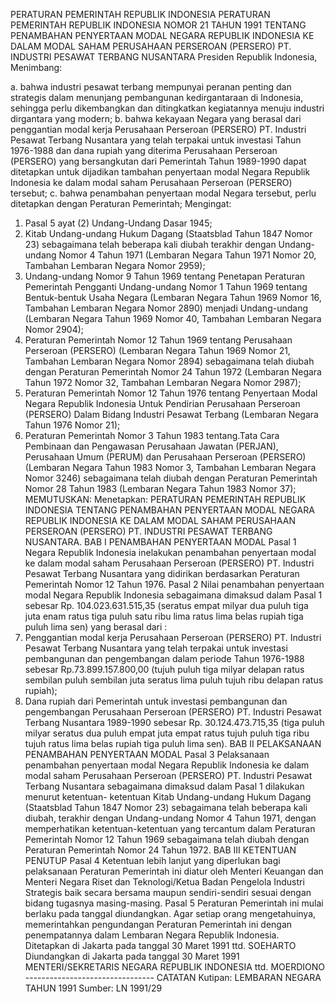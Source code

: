  PERATURAN PEMERINTAH REPUBLIK INDONESIA PERATURAN PEMERINTAH REPUBLIK INDONESIA NOMOR 21 TAHUN 1991 TENTANG PENAMBAHAN PENYERTAAN MODAL NEGARA REPUBLIK INDONESIA KE DALAM MODAL SAHAM PERUSAHAAN PERSEROAN (PERSERO) PT. INDUSTRI PESAWAT TERBANG NUSANTARA Presiden Republik Indonesia,
Menimbang:

a. bahwa industri pesawat terbang mempunyai peranan penting dan strategis dalam menunjang pembangunan kedirgantaraan di Indonesia, sehingga perlu dikembangkan dan ditingkatkan kegiatannya menuju industri dirgantara yang modern;
b. bahwa kekayaan Negara yang berasal dari penggantian modal kerja Perusahaan Perseroan (PERSERO) PT. Industri Pesawat Terbang Nusantara yang telah terpakai untuk investasi Tahun 1976-1988 dan dana rupiah yang diterima Perusahaan Perseroan (PERSERO) yang bersangkutan dari Pemerintah Tahun 1989-1990 dapat ditetapkan untuk dijadikan tambahan penyertaan modal Negara Republik Indonesia ke dalam modal saham Perusahaan Perseroan (PERSERO) tersebut;
c. bahwa penambahan penyertaan modal Negara tersebut, perlu ditetapkan dengan Peraturan Pemerintah;
Mengingat:

1. Pasal 5 ayat (2) Undang-Undang Dasar 1945;
2. Kitab Undang-undang Hukum Dagang (Staatsblad Tahun 1847 Nomor 23) sebagaimana telah beberapa kali diubah terakhir dengan Undang-undang Nomor 4 Tahun 1971 (Lembaran Negara Tahun 1971 Nomor 20, Tambahan Lembaran Negara Nomor 2959);
3. Undang-undang Nomor 9 Tahun 1969 tentang Penetapan Peraturan Pemerintah Pengganti Undang-undang Nomor 1 Tahun 1969 tentang Bentuk-bentuk Usaha Negara (Lembaran Negara Tahun 1969 Nomor 16, Tambahan Lembaran Negara Nomor 2890) menjadi Undang-undang (Lembaran Negara Tahun 1969 Nomor 40, Tambahan Lembaran Negara Nomor 2904);
4. Peraturan Pemerintah Nomor 12 Tahun 1969 tentang Perusahaan Perseroan (PERSERO) (Lembaran Negara Tahun 1969 Nomor 21, Tambahan Lembaran Negara Nomor 2894) sebagaimana telah diubah dengan Peraturan Pemerintah Nomor 24 Tahun 1972 (Lembaran Negara Tahun 1972 Nomor 32, Tambahan Lembaran Negara Nomor 2987);
5. Peraturan Pemerintah Nomor 12 Tahun 1976 tentang Penyertaan Modal Negara Republik Indonesia Untuk Pendirian Perusahaan Perseroan (PERSERO) Dalam Bidang Industri Pesawat Terbang (Lembaran Negara Tahun 1976 Nomor 21);
6. Peraturan Pemerintah Nomor 3 Tahun 1983 tentang.Tata Cara Pembinaan dan Pengawasan Perusahaan Jawatan (PERJAN), Perusahaan Umum (PERUM) dan Perusahaan Perseroan (PERSERO) (Lembaran Negara Tahun 1983 Nomor 3, Tambahan Lembaran Negara Nomor 3246) sebagaimana telah diubah dengan Peraturan Pemerintah Nomor 28 Tahun 1983 (Lembaran Negara Tahun 1983 Nomor 37);
MEMUTUSKAN:
 Menetapkan: PERATURAN PEMERINTAH REPUBLIK INDONESIA TENTANG PENAMBAHAN PENYERTAAN MODAL NEGARA REPUBLIK INDONESIA KE DALAM MODAL SAHAM PERUSAHAAN PERSEROAN (PERSERO) PT. INDUSTRI PESAWAT TERBANG NUSANTARA.
BAB I PENAMBAHAN PENYERTAAN MODAL
Pasal 1
Negara Republik Indonesia inelakukan penambahan penyertaan modal ke dalam modal saham Perusahaan Perseroan (PERSERO) PT. Industri Pesawat Terbang Nusantara yang didirikan berdasarkan Peraturan Pemerintah Nomor 12 Tahun 1976.
Pasal 2
Nilai penambahan penyertaan modal Negara Republik Indonesia sebagaimana dimaksud dalam Pasal 1 sebesar Rp. 104.023.631.515,35 (seratus empat milyar dua puluh tiga juta enam ratus tiga puluh satu ribu lima ratus lima belas rupiah tiga puluh lima sen) yang berasal dari :
1. Penggantian modal kerja Perusahaan Perseroan (PERSERO) PT. Industri Pesawat Terbang Nusantara yang telah terpakai untuk investasi pembangunan dan pengembangan dalam periode Tahun 1976-1988 sebesar Rp.73.899.157.800,00 (tujuh puluh tiga milyar delapan ratus sembilan puluh sembilan juta seratus lima puluh tujuh ribu delapan ratus rupiah);
2. Dana rupiah dari Pemerintah untuk investasi pembangunan dan pengembangan Perusahaan Perseroan (PERSERO) PT. Industri Pesawat Terbang Nusantara 1989-1990 sebesar Rp. 30.124.473.715,35 (tiga puluh milyar seratus dua puluh empat juta empat ratus tujuh puluh tiga ribu tujuh ratus lima belas rupiah tiga puluh lima sen).
BAB II PELAKSANAAN PENAMBAHAN PENYERTAAN MODAL
Pasal 3
Pelaksanaan penambahan penyertaan modal Negara Republik Indonesia ke dalam modal saham Perusahaan Perseroan (PERSERO) PT. Industri Pesawat Terbang Nusantara sebagaimana dimaksud dalam Pasal 1 dilakukan menurut ketentuan- ketentuan Kitab Undang-undang Hukum Dagang (Staatsblad Tahun 1847 Nomor 23) sebagaimana telah beberapa kali diubah, terakhir dengan Undang-undang Nomor 4 Tahun 1971, dengan memperhatikan ketentuan-ketentuan yang tercantum dalam Peraturan Pemerintah Nomor 12 Tahun 1969 sebagaimana telah diubah dengan Peraturan Pemerintah Nomor 24 Tahun 1972.
BAB III KETENTUAN PENUTUP
Pasal 4
Ketentuan lebih lanjut yang diperlukan bagi pelaksanaan Peraturan Pemerintah ini diatur oleh Menteri Keuangan dan Menteri Negara Riset dan Teknologi/Ketua Badan Pengelola Industri Strategis baik secara bersama maupun sendiri-sendiri sesuai dengan bidang tugasnya masing-masing.
Pasal 5
Peraturan Pemerintah ini mulai berlaku pada tanggal diundangkan. Agar setiap orang mengetahuinya, memerintahkan pengundangan Peraturan Pemerintah ini dengan penempatannya dalam Lembaran Negara Republik Indonesia. Ditetapkan di Jakarta pada tanggal 30 Maret 1991 ttd. SOEHARTO Diundangkan di Jakarta pada tanggal 30 Maret 1991 MENTERI/SEKRETARIS NEGARA REPUBLIK INDONESIA ttd. MOERDIONO -------------------------------- CATATAN Kutipan: LEMBARAN NEGARA TAHUN 1991 Sumber: LN 1991/29